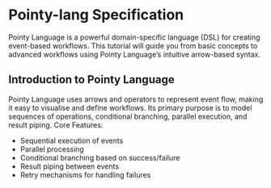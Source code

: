 # Pointy-lang Specification
Pointy Language is a powerful domain-specific language (DSL) for creating event-based workflows. This tutorial will guide you from basic concepts to advanced workflows using Pointy Language’s intuitive arrow-based syntax.

## Introduction to Pointy Language

Pointy Language uses arrows and operators to represent event flow, making it easy to visualise and define workflows. Its primary purpose is to model sequences of operations, conditional branching, parallel execution, and result piping.
Core Features:

  - Sequential execution of events
  - Parallel processing
  - Conditional branching based on success/failure
  - Result piping between events
  - Retry mechanisms for handling failures
